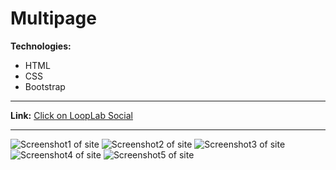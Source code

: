 # Multipage

**Technologies:**
- HTML
- CSS
- Bootstrap

---
**Link:** [Click on LoopLab Social](https://11samo.github.io/multipage-theme/)

---
![Screenshot1 of site](screen1.jpg)
![Screenshot2 of site](screen2.jpg)
![Screenshot3 of site](screen3.jpg)
![Screenshot4 of site](screen4.jpg)
![Screenshot5 of site](screen5.jpg)
